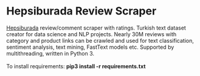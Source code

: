 # Hepsiburada Review Scraper
[Hepsiburada](https://www.hepsiburada.com) review/comment scraper with ratings. Turkish text dataset creator for data science and NLP projects. Nearly 30M reviews with category and product links can be crawled and used for text classification, sentiment analysis, text mining, FastText models etc. Supported by multithreading, written in Python 3. <br><br>
To install requirements: **pip3 install -r requirements.txt**
